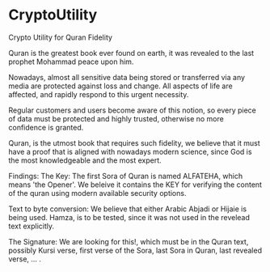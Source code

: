 # CryptoUtility
Crypto Utility for Quran Fidelity

Quran is the greatest book ever found on earth, it was revealed to the last prophet Mohammad peace upon him. 

Nowadays, almost all sensitive data being stored or transferred via any media are protected against loss and change. All aspects of life are affected, and rapidly respond to this urgent necessity.

Regular customers and users become aware of this notion, so every piece of data must be protected and highly trusted, otherwise no more confidence is granted.

Quran, is the utmost book that requires such fidelity, we believe that it must have a proof that is aligned with nowadays modern science, since God is the most knowledgeable and the most expert.

Findings:
The Key:
The first Sora of Quran is named ALFATEHA, which means 'the Opener'. We beleive it contains the KEY for verifying the content of the quran using modern available security options.

Text to byte conversion:
We believe that either Arabic Abjadi or Hijaie is being used. Hamza, is to be tested, since it was not used in the revelead text explicitly.

The Signature:
We are looking for this!, which must be in the Quran text, possibly Kursi verse, first verse of the Sora, last Sora in Quran, last revealed verse, ... .
